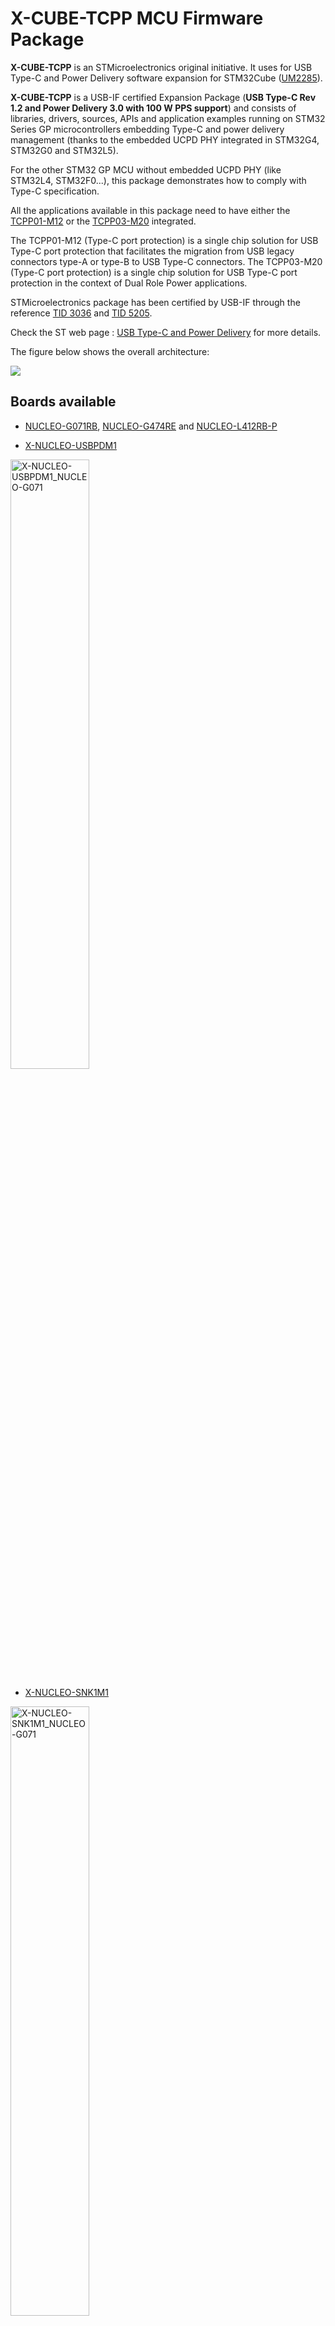 # X-CUBE-TCPP MCU Firmware Package

**X-CUBE-TCPP** is an STMicroelectronics original initiative. It uses for USB Type-C and Power Delivery software expansion for STM32Cube 
([UM2285](https://www.st.com/resource/en/user_manual/dm00432311-development-guidelines-for-stm32cube-expansion-packages-stmicroelectronics.pdf)).

**X-CUBE-TCPP** is a USB-IF certified Expansion Package (**USB Type-C Rev 1.2 and Power Delivery 3.0 with 100 W PPS support**) and consists of libraries, drivers, sources, APIs and application examples 
running on STM32 Series GP microcontrollers embedding Type-C and power delivery management (thanks to the embedded UCPD PHY integrated in STM32G4, STM32G0 and STM32L5).

For the other STM32 GP MCU without embedded UCPD PHY (like STM32L4, STM32F0...), this package demonstrates how to comply with Type-C specification. 

All the applications available in this package need to have either the [TCPP01-M12](https://www.st.com/en/protection-devices/tcpp01-m12.html) or the [TCPP03-M20](https://www.st.com/en/protection-devices/tcpp03-m20.html) integrated. 

The TCPP01-M12 (Type-C port protection) is a single chip solution for USB Type-C port protection that facilitates the migration from USB legacy connectors type-A or type-B to USB Type-C connectors. 
The TCPP03-M20 (Type-C port protection) is a single chip solution for USB Type-C port protection in the context of Dual Role Power applications. 

STMicroelectronics package has been certified by USB-IF through the reference [TID 3036](https://cms.usb.org/usb/cms/device/40004) and [TID 5205](https://cms.usb.org/usb_device/certificate/42552).   

Check the ST web page : [USB Type-C and Power Delivery](https://www.st.com/content/st_com/en/stm32-usb-c.html) for more details.

The figure below shows the overall architecture:

![](_htmresc/archi_stack_G0.JPG)

## Boards available
  * [NUCLEO-G071RB](https://www.st.com/en/evaluation-tools/nucleo-g071rb.html), [NUCLEO-G474RE](https://www.st.com/en/evaluation-tools/nucleo-g474re.html) and [NUCLEO-L412RB-P](https://www.st.com/en/evaluation-tools/nucleo-l412rb-p.html)

  * [X-NUCLEO-USBPDM1](https://www.st.com/content/st_com/en/products/ecosystems/stm32-open-development-environment/stm32-nucleo-expansion-boards/stm32-ode-power-drive-hw/x-nucleo-usbpdm1.html)
  
<img src="_htmresc/ST15291_X-NUCLEO-USBPDM1_NUCLEO-G071.jpg" alt="X-NUCLEO-USBPDM1_NUCLEO-G071" width="50%"/>

  * [X-NUCLEO-SNK1M1](https://www.st.com/content/st_com/en/products/ecosystems/stm32-open-development-environment/stm32-nucleo-expansion-boards/stm32-ode-power-drive-hw/x-nucleo-snk1m1.html)
  
<img src="_htmresc/x_nucleo_snk1m1.png" alt="X-NUCLEO-SNK1M1_NUCLEO-G071" width="50%"/>

  * [X-NUCLEO-DRP1M1](https://www.st.com/content/st_com/en/products/ecosystems/stm32-open-development-environment/stm32-nucleo-expansion-boards/stm32-ode-power-drive-hw/x-nucleo-drp1m1.html)
  
<img src="_htmresc/x_nucleo_drp1m1.png" alt="X-NUCLEO-DRP1M1_NUCLEO-G071" width="50%"/>

## Applications
|   Applications     |     Board     | Shield                     |       Short Description      |
|--------------------|---------------|----------------------------|------------------------------|
| [USBPDM1_Sink_PPS](./Projects/NUCLEO-G071RB/Applications/USB_PD/USBPDM1_Sink_PPS)| NUCLEO-G071RB | X-NUCLEO-USBPDM1|Use of USB Power Delivery (USB-PD) Consumer application (with **PPS**) running on STM32G0XX devices, with X-NUCLEO-USBPDM1 shield plugged.|
| [USBPDM1_Sink_LPM](./Projects/NUCLEO-G071RB/Applications/USB_PD/USBPDM1_Sink_LPM)| NUCLEO-G071RB | X-NUCLEO-USBPDM1|Use of USB Power Delivery (USB-PD) Consumer application (with **Low Power Mode**) running on STM32G0XX devices, with X-NUCLEO-USBPDM1 shield plugged.|
| [USBPDM1_Sink](./Projects/NUCLEO-G474RE/Applications/USB_PD/USBPDM1_Sink)| NUCLEO-G474RE | X-NUCLEO-USBPDM1|Use of USB Power Delivery (USB-PD) Consumer application running on STM32G4XX devices, with X-NUCLEO-USBPDM1 shield plugged.|
| [SNK1M1_Sink](./Projects/NUCLEO-G071RB/Applications/USB_PD/SNK1M1_Sink)| NUCLEO-G071RB | X-NUCLEO-SNK1M1|Use of USB Power Delivery (USB-PD) Consumer application (with **PPS**) running on STM32G0XX devices, with X-NUCLEO-SNK1M1 shield plugged.|
| [SNK1M1_Sink](./Projects/NUCLEO-G474RE/Applications/USB_PD/SNK1M1_Sink)| NUCLEO-G474RE | X-NUCLEO-SNK1M1|Use of USB Power Delivery (USB-PD) Consumer application (with **PPS** and **USB MSC** cohabitation) running on STM32G4XX devices, with X-NUCLEO-SNK1M1 shield plugged.|
| [SNK1M1_Sink_TypeC_Only](./Projects/NUCLEO-L412RB-P/Applications/USB_PD/SNK1M1_Sink_TypeC_Only)| NUCLEO-L412RB-P | X-NUCLEO-SNK1M1|Use of Type-C Consumer application (with **USB MSC** enumeration) running on STM32L4XX devices, with X-NUCLEO-SNK1M1 shield plugged.|
| [DRP1M1_DRP](./Projects/NUCLEO-G071RB/Applications/USB_PD/DRP1M1_DRP)| NUCLEO-G071RB | X-NUCLEO-DRP1M1|Use of USB Power Delivery (USB-PD) DRP application running on STM32G0XX devices, with X-NUCLEO-DRP1M1 shield plugged.|
| [DRP1M1_Sink_PPS](./Projects/NUCLEO-G071RB/Applications/USB_PD/DRP1M1_Sink_PPS)| NUCLEO-G071RB | X-NUCLEO-DRP1M1|Use of USB Power Delivery (USB-PD) Consumer application (with **PPS**) running on STM32G0XX devices, with X-NUCLEO-DRP1M1 shield plugged.|
| [DRP1M1_DRP](./Projects/NUCLEO-G474RE/Applications/USB_PD/DRP1M1_DRP)| NUCLEO-G474RE | X-NUCLEO-DRP1M1|Use of USB Power Delivery (USB-PD) DRP application running on STM32G4XX devices, with X-NUCLEO-DRP1M1 shield plugged.|

This Expansion Package is demonstrated on one hardware implementation, but can easily be ported to any STM32 including the UCPD periperal.

## Development Toolchains and Compilers
- IAR Embedded Workbench for ARM (EWARM) toolchain V8.50.6 + STLink/V2
- Keil Microcontroller Development Kit (MDK-ARM) toolchain V5.31 + ST-LINK/V2
- [STM32CubeIDE V1.7.0](https://www.st.com/en/development-tools/stm32cubeide.html) + ST-LINK/V2 

## Included features
* [STM32CubeMonUCPD](https://www.st.com/en/development-tools/stm32cubemonucpd.html): Monitoring and configuration software tool for STM32 USB-C and Power Delivery 3.0 applications 

## Documentation
 * Application Note [AN5225 : USB Type-C™ Power Delivery using STM32xx Series MCUs and STM32xxx
Series MPUs](https://www.st.com/resource/en/application_note/dm00536349-usb-typec-power-delivery-using-stm32xx-series-mcus-and-stm32xxx-series-mpus-stmicroelectronics.pdf)
 
 * User manual [UM2552 : Managing USB power delivery stack with STM32 microcontrollers](https://www.st.com/resource/en/user_manual/dm00598101-managing-usb-power-delivery-systems-with-stm32-microcontrollers-stmicroelectronics.pdf)
 
 * **Wiki** to create a simple sink application from STM32CubeMX: [STM32 Advance USB-Power Delivery Sink](https://wiki.st.com/stm32mcu/wiki/STM32StepByStep:STM32_Advance_USB-Power_Delivery_Sink)
 
 * **Wiki** to create a simple source application from STM32CubeMX: [STM32 Advance USB-Power Delivery Source](https://wiki.st.com/stm32mcu/wiki/STM32StepByStep:STM32_Advance_USB-Power_Delivery_Source)
 
 * An application note to create a simple application from STM32CubeMX is available at this link : [AN5418](https://www.st.com/resource/en/application_note/dm00663511-how-to-build-a-simple-usbpd-sink-application-with-stm32cubemx-stmicroelectronics.pdf)

 * Corresponding video [here](https://www.youtube.com/watch?v=-vsJhNIaHxE&feature=youtu.be)

## License and release history
Details about the content of this release are available in the release note [here](https://htmlpreview.github.io/?https://github.com/STMicroelectronics/x-cube-tcpp/blob/main/Release_Notes.html).

## Troubleshooting

**Caution** : The **Issues** requests are strictly limited to submit problems or suggestions related to the software delivered in this repo 

**For any question** related to this solution, the hardware performance, the hardware characteristics, the tools, the environment, you can submit a topic on the [ST Community/STM32 MCUs forum](https://community.st.com/s/group/0F90X000000AXsASAW/stm32-mcus)
